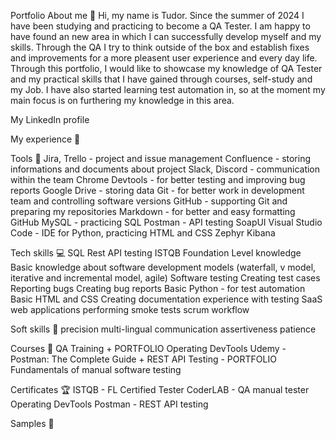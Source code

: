 Portfolio
About me 👋
Hi, my name is Tudor. Since the summer of 2024 I have been studying and practicing to become a QA Tester. I am happy to have found an new area in which I can successfully develop myself and my skills. Through the QA I try to think outside of the box and establish fixes and improvements for a more pleasent user experience and every day life. Through this portfolio, I would like to showcase my knowledge of QA Tester and my practical skills that I have gained through courses, self-study and my Job. I have also started learning test automation in, so at the moment my main focus is on furthering my knowledge in this area.

My LinkedIn profile

My experience 🏢


Tools 🔧
Jira, Trello - project and issue management
Confluence - storing informations and documents about project
Slack, Discord - communication within the team
Chrome Devtools - for better testing and improving bug reports
Google Drive - storing data
Git - for better work in development team and controlling software versions
GitHub - supporting Git and preparing my repositories
Markdown - for better and easy formatting GitHub
MySQL - practicing SQL
Postman - API testing
SoapUI
Visual Studio Code - IDE for Python, practicing HTML and CSS
Zephyr
Kibana


Tech skills 💻
SQL	
Rest API testing
ISTQB Foundation Level knowledge
Basic knowledge about software development models (waterfall, v model, iterative and incremental model, agile)
Software testing
Creating test cases
Reporting bugs
Creating bug reports
Basic Python - for test automation
Basic HTML and CSS
Creating documentation
experience with testing SaaS web applications
performing smoke tests
scrum workflow

Soft skills 📁
precision
multi-lingual communication
assertiveness
patience

Courses 📓
QA Training + PORTFOLIO
Operating DevTools
Udemy - Postman: The Complete Guide + REST API Testing - PORTFOLIO
Fundamentals of manual software testing


Certificates 🏆
ISTQB - FL Certified Tester
CoderLAB - QA manual tester
Operating DevTools
Postman - REST API testing

Samples 🔬

